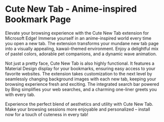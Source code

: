 # Cute New Tab - Anime-inspired Bookmark Page

Elevate your browsing experience with the Cute New Tab extension for Microsoft Edge! Immerse yourself in an anime-inspired world every time you open a new tab. The extension transforms your mundane new tab page into a visually appealing, kawaii-themed environment. Enjoy a delightful mix of pastel colors, adorable pet companions, and a dynamic wave animation.

Not just a pretty face, Cute New Tab is also highly functional. It features a Material Design display for your bookmarks, ensuring easy access to your favorite websites. The extension takes customization to the next level by seamlessly changing background images with each new tab, keeping your browsing experience fresh and exciting. The integrated search bar powered by Bing simplifies your web searches, and a charming one-liner greets you with every tab.

Experience the perfect blend of aesthetics and utility with Cute New Tab. Make your browsing sessions more enjoyable and personalized – install now for a touch of cuteness in every tab!

